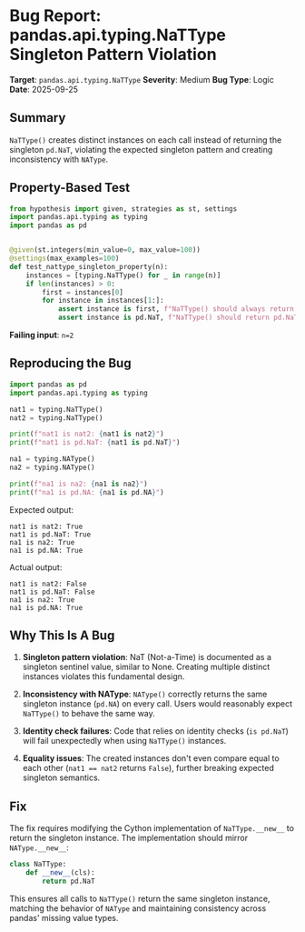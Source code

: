 # Bug Report: pandas.api.typing.NaTType Singleton Pattern Violation

**Target**: `pandas.api.typing.NaTType`
**Severity**: Medium
**Bug Type**: Logic
**Date**: 2025-09-25

## Summary

`NaTType()` creates distinct instances on each call instead of returning the singleton `pd.NaT`, violating the expected singleton pattern and creating inconsistency with `NAType`.

## Property-Based Test

```python
from hypothesis import given, strategies as st, settings
import pandas.api.typing as typing
import pandas as pd


@given(st.integers(min_value=0, max_value=100))
@settings(max_examples=100)
def test_nattype_singleton_property(n):
    instances = [typing.NaTType() for _ in range(n)]
    if len(instances) > 0:
        first = instances[0]
        for instance in instances[1:]:
            assert instance is first, f"NaTType() should always return the same singleton instance"
            assert instance is pd.NaT, f"NaTType() should return pd.NaT"
```

**Failing input**: `n=2`

## Reproducing the Bug

```python
import pandas as pd
import pandas.api.typing as typing

nat1 = typing.NaTType()
nat2 = typing.NaTType()

print(f"nat1 is nat2: {nat1 is nat2}")
print(f"nat1 is pd.NaT: {nat1 is pd.NaT}")

na1 = typing.NAType()
na2 = typing.NAType()

print(f"na1 is na2: {na1 is na2}")
print(f"na1 is pd.NA: {na1 is pd.NA}")
```

Expected output:
```
nat1 is nat2: True
nat1 is pd.NaT: True
na1 is na2: True
na1 is pd.NA: True
```

Actual output:
```
nat1 is nat2: False
nat1 is pd.NaT: False
na1 is na2: True
na1 is pd.NA: True
```

## Why This Is A Bug

1. **Singleton pattern violation**: NaT (Not-a-Time) is documented as a singleton sentinel value, similar to None. Creating multiple distinct instances violates this fundamental design.

2. **Inconsistency with NAType**: `NAType()` correctly returns the same singleton instance (`pd.NA`) on every call. Users would reasonably expect `NaTType()` to behave the same way.

3. **Identity check failures**: Code that relies on identity checks (`is pd.NaT`) will fail unexpectedly when using `NaTType()` instances.

4. **Equality issues**: The created instances don't even compare equal to each other (`nat1 == nat2` returns `False`), further breaking expected singleton semantics.

## Fix

The fix requires modifying the Cython implementation of `NaTType.__new__` to return the singleton instance. The implementation should mirror `NAType.__new__`:

```python
class NaTType:
    def __new__(cls):
        return pd.NaT
```

This ensures all calls to `NaTType()` return the same singleton instance, matching the behavior of `NAType` and maintaining consistency across pandas' missing value types.
